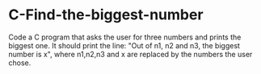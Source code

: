 # C-Find-the-biggest-number
 Code a C program that asks the user for three numbers and prints the biggest one. It should print the line: "Out of n1, n2 and n3, the biggest number is x", where n1,n2,n3 and x are replaced by the numbers the user chose.
